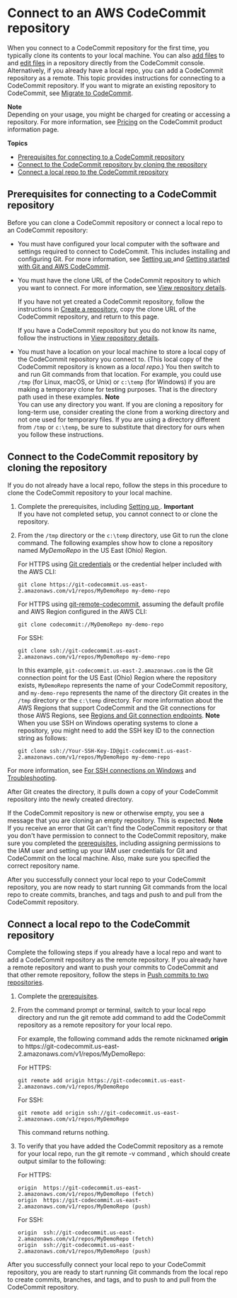 # Connect to an AWS CodeCommit repository<a name="how-to-connect"></a>

When you connect to a CodeCommit repository for the first time, you typically clone its contents to your local machine\. You can also [add files](how-to-create-file.md#how-to-create-file-console) to and [edit files](how-to-edit-file.md#how-to-edit-file-console) in a repository directly from the CodeCommit console\. Alternatively, if you already have a local repo, you can add a CodeCommit repository as a remote\. This topic provides instructions for connecting to a CodeCommit repository\. If you want to migrate an existing repository to CodeCommit, see [Migrate to CodeCommit](how-to-migrate-repository.md)\.

**Note**  
Depending on your usage, you might be charged for creating or accessing a repository\. For more information, see [Pricing](http://aws.amazon.com/codecommit/pricing) on the CodeCommit product information page\.

**Topics**
+ [Prerequisites for connecting to a CodeCommit repository](#how-to-connect-prerequisites)
+ [Connect to the CodeCommit repository by cloning the repository](#how-to-connect-http)
+ [Connect a local repo to the CodeCommit repository](#how-to-connect-local)

## Prerequisites for connecting to a CodeCommit repository<a name="how-to-connect-prerequisites"></a>

Before you can clone a CodeCommit repository or connect a local repo to an CodeCommit repository:
+ You must have configured your local computer with the software and settings required to connect to CodeCommit\. This includes installing and configuring Git\. For more information, see [Setting up ](setting-up.md) and [Getting started with Git and AWS CodeCommit](getting-started.md)\.
+ You must have the clone URL of the CodeCommit repository to which you want to connect\. For more information, see [View repository details](how-to-view-repository-details.md)\.

  If you have not yet created a CodeCommit repository, follow the instructions in [Create a repository](how-to-create-repository.md), copy the clone URL of the CodeCommit repository, and return to this page\.

  If you have a CodeCommit repository but you do not know its name, follow the instructions in [View repository details](how-to-view-repository-details.md)\.
+ You must have a location on your local machine to store a local copy of the CodeCommit repository you connect to\. \(This local copy of the CodeCommit repository is known as a *local repo*\.\) You then switch to and run Git commands from that location\. For example, you could use `/tmp` \(for Linux, macOS, or Unix\) or `c:\temp` \(for Windows\) if you are making a temporary clone for testing purposes\. That is the directory path used in these examples\.
**Note**  
You can use any directory you want\. If you are cloning a repository for long\-term use, consider creating the clone from a working directory and not one used for temporary files\. If you are using a directory different from `/tmp` or `c:\temp`, be sure to substitute that directory for ours when you follow these instructions\.

## Connect to the CodeCommit repository by cloning the repository<a name="how-to-connect-http"></a>

If you do not already have a local repo, follow the steps in this procedure to clone the CodeCommit repository to your local machine\.

1. Complete the prerequisites, including [Setting up ](setting-up.md)\.
**Important**  
If you have not completed setup, you cannot connect to or clone the repository\.

1. From the `/tmp` directory or the `c:\temp` directory, use Git to run the clone command\. The following examples show how to clone a repository named *MyDemoRepo* in the US East \(Ohio\) Region\.

   For HTTPS using [Git credentials](setting-up-gc.md) or the credential helper included with the AWS CLI:

   ```
   git clone https://git-codecommit.us-east-2.amazonaws.com/v1/repos/MyDemoRepo my-demo-repo
   ```

   For HTTPS using [git\-remote\-codecommit](setting-up-git-remote-codecommit.md), assuming the default profile and AWS Region configured in the AWS CLI:

   ```
   git clone codecommit://MyDemoRepo my-demo-repo
   ```

   For SSH:

   ```
   git clone ssh://git-codecommit.us-east-2.amazonaws.com/v1/repos/MyDemoRepo my-demo-repo
   ```

   In this example, `git-codecommit.us-east-2.amazonaws.com` is the Git connection point for the US East \(Ohio\) Region where the repository exists, `MyDemoRepo` represents the name of your CodeCommit repository, and `my-demo-repo` represents the name of the directory Git creates in the `/tmp` directory or the `c:\temp` directory\. For more information about the AWS Regions that support CodeCommit and the Git connections for those AWS Regions, see [Regions and Git connection endpoints](regions.md)\.
**Note**  
When you use SSH on Windows operating systems to clone a repository, you might need to add the SSH key ID to the connection string as follows:  

   ```
   git clone ssh://Your-SSH-Key-ID@git-codecommit.us-east-2.amazonaws.com/v1/repos/MyDemoRepo my-demo-repo
   ```
For more information, see [For SSH connections on Windows](setting-up-ssh-windows.md) and [Troubleshooting](troubleshooting.md)\.

   After Git creates the directory, it pulls down a copy of your CodeCommit repository into the newly created directory\.

   If the CodeCommit repository is new or otherwise empty, you see a message that you are cloning an empty repository\. This is expected\.
**Note**  
If you receive an error that Git can't find the CodeCommit repository or that you don't have permission to connect to the CodeCommit repository, make sure you completed the [prerequisites](setting-up.md), including assigning permissions to the IAM user and setting up your IAM user credentials for Git and CodeCommit on the local machine\. Also, make sure you specified the correct repository name\.

After you successfully connect your local repo to your CodeCommit repository, you are now ready to start running Git commands from the local repo to create commits, branches, and tags and push to and pull from the CodeCommit repository\.

## Connect a local repo to the CodeCommit repository<a name="how-to-connect-local"></a>

Complete the following steps if you already have a local repo and want to add a CodeCommit repository as the remote repository\. If you already have a remote repository and want to push your commits to CodeCommit and that other remote repository, follow the steps in [Push commits to two repositories](how-to-mirror-repo-pushes.md)\.

1. Complete the [prerequisites](#how-to-connect-prerequisites)\.

1. From the command prompt or terminal, switch to your local repo directory and run the git remote add command to add the CodeCommit repository as a remote repository for your local repo\.

   For example, the following command adds the remote nicknamed **origin** to https://git\-codecommit\.us\-east\-2\.amazonaws\.com/v1/repos/MyDemoRepo:

   For HTTPS:

   ```
   git remote add origin https://git-codecommit.us-east-2.amazonaws.com/v1/repos/MyDemoRepo
   ```

   For SSH:

    

   ```
   git remote add origin ssh://git-codecommit.us-east-2.amazonaws.com/v1/repos/MyDemoRepo
   ```

   This command returns nothing\.

1. To verify that you have added the CodeCommit repository as a remote for your local repo, run the git remote \-v command , which should create output similar to the following:

   For HTTPS:

   ```
   origin  https://git-codecommit.us-east-2.amazonaws.com/v1/repos/MyDemoRepo (fetch)      
   origin  https://git-codecommit.us-east-2.amazonaws.com/v1/repos/MyDemoRepo (push)
   ```

   For SSH:

    

   ```
   origin  ssh://git-codecommit.us-east-2.amazonaws.com/v1/repos/MyDemoRepo (fetch)       
   origin  ssh://git-codecommit.us-east-2.amazonaws.com/v1/repos/MyDemoRepo (push)
   ```

After you successfully connect your local repo to your CodeCommit repository, you are ready to start running Git commands from the local repo to create commits, branches, and tags, and to push to and pull from the CodeCommit repository\.
